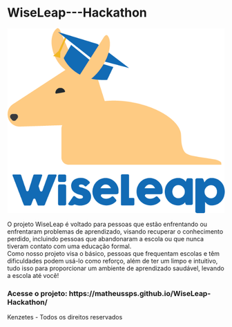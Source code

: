 # WiseLeap---Hackathon


<img src="img/logoKenzetes.png">
<p>O projeto WiseLeap é voltado para pessoas que estão enfrentando ou
enfrentaram problemas de aprendizado, visando recuperar o conhecimento perdido,
incluindo pessoas que abandonaram a escola ou que nunca tiveram contato com uma
educação formal.<br> Como nosso projeto visa o básico, pessoas que frequentam escolas
e têm dificuldades podem usá-lo como reforço, além de ter um limpo e intuitivo, tudo
isso para proporcionar um ambiente de aprendizado saudável, levando a escola até
você!</br>
</p>
<h3>Acesse o projeto: https://matheussps.github.io/WiseLeap-Hackathon/</h3>

<p>Kenzetes - Todos os
direitos reservados</p>
